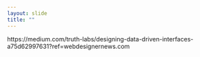 ```yaml
---
layout: slide
title: ""
---
```


<section data-background-image="assets/images/Slide56.png" data-background-size="90%" data-background-position="center"></section>

<section markdown="1">  
https://medium.com/truth-labs/designing-data-driven-interfaces-a75d62997631?ref=webdesignernews.com
</section>